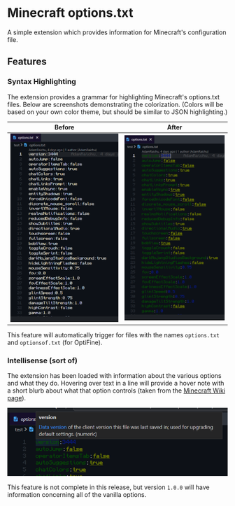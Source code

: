 # Minecraft options.txt

A simple extension which provides information for Minecraft's configuration file.

## Features

### Syntax Highlighting

The extension provides a grammar for highlighting Minecraft's options.txt files.
Below are screenshots demonstrating the colorization.
(Colors will be based on your own color theme, but should be similar to JSON highlighting.)

| Before | After |
| :---: | :---: |
| ![Before Image](./screenshots/options.txt.before-extension.png) | ![After Image](./screenshots/options.txt.after-extension.png) |

This feature will automatically trigger for files with the names `options.txt` and `optionsof.txt` (for OptiFine).

### Intellisense (sort of)

The extension has been loaded with information about the various options and what they do.
Hovering over text in a line will provide a hover note with a short blurb about what that option controls (taken from the [Minecraft Wiki page][fandom/options.txt/je]).

![Hover Information](./screenshots/options.txt.hover-info.png)

This feature is not complete in this release, but version `1.0.0` will have information concerning all of the vanilla options.

[fandom/options.txt/je]: https://minecraft.wiki/w/Options.txt#Java_Edition
